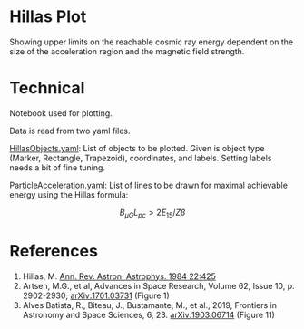 # Hillas Plot

Showing upper limits on the reachable cosmic ray energy dependent on the size of the acceleration region and the magnetic field strength.

# Technical

Notebook used for plotting.

Data is read from two yaml files.

[HillasObjects.yaml](HillasObjects.yaml):
List of objects to be plotted. Given is object type (Marker, Rectangle, Trapezoid), coordinates, and labels. Setting labels needs a bit of fine tuning.

[ParticleAcceleration.yaml](ParticleAcceleration.yaml):
List of lines to be drawn for maximal achievable energy using the Hillas formula:
```math
B_{\mu G}L_{pc}>2E_{15}/Z\beta
```

# References

1. Hillas, M. [Ann. Rev. Astron. Astrophys. 1984 22:425](https://doi.org/10.1146/annurev.aa.22.090184.002233)
2. Artsen, M.G., et al, Advances in Space Research, Volume 62, Issue 10, p. 2902-2930; [arXiv:1701.03731](https://arxiv.org/abs/1701.03731) (Figure 1)
3. Alves Batista, R., Biteau, J., Bustamante, M., et al., 2019, Frontiers in Astronomy and Space Sciences, 6, 23. [arXiv:1903.06714](https://arxiv.org/abs/1903.06714) (Figure 11)
